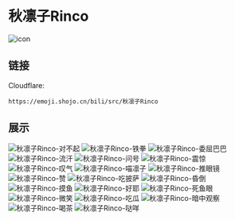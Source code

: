 # 秋凛子Rinco
![icon](https://emoji.shojo.cn/bili/src/秋凛子Rinco/icon.png)
## 链接
Cloudflare:
```
https://emoji.shojo.cn/bili/src/秋凛子Rinco
```
## 展示
![秋凛子Rinco-对不起](https://emoji.shojo.cn/bili/src/秋凛子Rinco/秋凛子Rinco-对不起.png)
![秋凛子Rinco-铁拳](https://emoji.shojo.cn/bili/src/秋凛子Rinco/秋凛子Rinco-铁拳.png)
![秋凛子Rinco-委屈巴巴](https://emoji.shojo.cn/bili/src/秋凛子Rinco/秋凛子Rinco-委屈巴巴.png)
![秋凛子Rinco-流汗](https://emoji.shojo.cn/bili/src/秋凛子Rinco/秋凛子Rinco-流汗.png)
![秋凛子Rinco-问号](https://emoji.shojo.cn/bili/src/秋凛子Rinco/秋凛子Rinco-问号.png)
![秋凛子Rinco-震惊](https://emoji.shojo.cn/bili/src/秋凛子Rinco/秋凛子Rinco-震惊.png)
![秋凛子Rinco-叹气](https://emoji.shojo.cn/bili/src/秋凛子Rinco/秋凛子Rinco-叹气.png)
![秋凛子Rinco-喵凛子](https://emoji.shojo.cn/bili/src/秋凛子Rinco/秋凛子Rinco-喵凛子.png)
![秋凛子Rinco-推眼镜](https://emoji.shojo.cn/bili/src/秋凛子Rinco/秋凛子Rinco-推眼镜.png)
![秋凛子Rinco-赞](https://emoji.shojo.cn/bili/src/秋凛子Rinco/秋凛子Rinco-赞.png)
![秋凛子Rinco-吃披萨](https://emoji.shojo.cn/bili/src/秋凛子Rinco/秋凛子Rinco-吃披萨.png)
![秋凛子Rinco-昏倒](https://emoji.shojo.cn/bili/src/秋凛子Rinco/秋凛子Rinco-昏倒.png)
![秋凛子Rinco-摸鱼](https://emoji.shojo.cn/bili/src/秋凛子Rinco/秋凛子Rinco-摸鱼.png)
![秋凛子Rinco-好耶](https://emoji.shojo.cn/bili/src/秋凛子Rinco/秋凛子Rinco-好耶.png)
![秋凛子Rinco-死鱼眼](https://emoji.shojo.cn/bili/src/秋凛子Rinco/秋凛子Rinco-死鱼眼.png)
![秋凛子Rinco-微笑](https://emoji.shojo.cn/bili/src/秋凛子Rinco/秋凛子Rinco-微笑.png)
![秋凛子Rinco-吃瓜](https://emoji.shojo.cn/bili/src/秋凛子Rinco/秋凛子Rinco-吃瓜.png)
![秋凛子Rinco-暗中观察](https://emoji.shojo.cn/bili/src/秋凛子Rinco/秋凛子Rinco-暗中观察.png)
![秋凛子Rinco-喝茶](https://emoji.shojo.cn/bili/src/秋凛子Rinco/秋凛子Rinco-喝茶.png)
![秋凛子Rinco-哒咩](https://emoji.shojo.cn/bili/src/秋凛子Rinco/秋凛子Rinco-哒咩.png)
